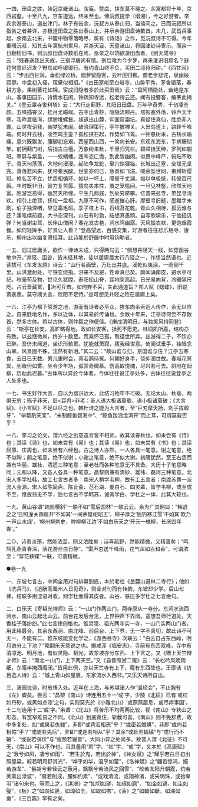 <!-- { "loadSidebar": true } -->
一四、田盘之胜，殆冠京畿诸山。弢庵、赞虞、挟东莫不绳之。余寓都将十年，京西岩壑，十至八九，京东道远，终未至也。傅沅叔提学（增湘），今之好游者。辛亥余游泰山，道出津门，林子有告余，沅叔方从泰山归，当谘问之。已而沅叔所以指告之者甚详，亦极道田盘之胜出泰山上，并示余游田盘诗数首。未几，武昌兵事起，余南去北来，书箧中物零落略尽，属有《诗话》之作，觅沅叔诗不可得。今年重晤沅叔，知其去年寓杭州累月，并游天目、天童诸山，将回津钞诗寄示。而余一日翻检旧书，则沅叔田盘诗数纸在焉，亟录之以饷欲游田盘者。《别天成寺》云：“残春送我出天成，三宿浮屠尚有情。别后难为今夕梦，再来谁识旧题名？庭花何意迟迟发？野鸟如呼缓缓行。有约青山终不负，买田二顷待归耕。”《西甘涧》云：“步出西甘涧，垂松绿过桥。烟萝留隐客，云叶压归樵。僧老余悲诧，泉幽破寂寥。中盘初入径，宿黛似相招。”《由田家峪至白峪寺，山势平秀，茅舍错落，春耕方急，果树著花如锦，宦成归隐者多於此买田焉》云：“盘阿栖隐处，幽绝是东山。春事田园乐，诗情水石闲。钟疏知寺远，松老待云还。闻有投簪客，编茅此掩关。”《登云罩寺舍利塔》云：“大行走蓟野，其阳日田盘。万年孕奇秀，千仞凌苍颜。五峰插霄汉，挂月尤嵫岘。古寺出青杪，隐隐流颊丹。塔影塞外落，铃声天半寒。我昨渡临洵，缥缈堆螺鬟。缘道出山麓，仰面窥霜坛。真疑住真仙，胜绝非人寰。山灵夜诏我，幽梦犹未阑。破晓理策行，亭午披禅关。人出鸟道上，路转千峰端。何时开云栈，凌空鸣玉銮？孤松挟石起，作势如飞鸾。一钟悬树末，古锈长煽斓。意兴既飘发，腰脚初忘艰。西望西山西，一笑向长安。东观东海东，手拂珊瑚竿。前拥蓟门树，后指古白檀。万象纷来赴，千里归凭栏。碧嶂挂天绅，罗列如朝班。翠屏与紫盖，一一蛟螭蟠。连岑恣ㄈ诡，到此皆幽闲。似畏中峰严，俯贴不敢于。青天何荡荡，大地何漫漫。起陆争龙蛇，窜穴惊狸猫。长城出辽塞，垒堞无坚完。落落悲风来，犹带秦民酸。世变亦何已，急景如飞湍。嗟余坠世网，束缚斩缨冠。修名苦不立，忧患相循环。如以一坏土，障彼千丈澜。如以单极统，转彼百尺磐。年时既非旧，智力复苦孱。猿鸟失本性，置之笼槛间。一旦见林壑，欣然天地宽。胜游岂易得，幽赏天所悝。平生几两屐，到处穷跻攀。忆昔来兹寺，弟昆寻清欢。相引上绝顶，抚松一盘桓。九原不可作，感逝摧心肝。摩壁寻旧题，墨黯字未刷。伯子独深喟，早见霜毛班。季子塔上书，石绣苔花乾。青山久相待，孤云谁与还？濡笔续前题，大书恣深刊。山石有时泐，结想真愚顽。自写歌啸乐，宁恤招讥弹？何当谢尘驾，长伴山僧闲？春花发古艳，涧水鸣幽潺。天风振衣袂，更饱烟霞餐。如何轻挥手，好景让人看？”登高望远，百感交集，好游者往往悲乐相寻，康乐、柳州出以幽复肃括耳。此诗能於舒展中时用钩勒者。

一五、旧过居庸关，欲作一律诗未成，只得两句云：“侧想井陉天一线，如穿函谷地中开。”井陉、函谷，皆未经其地，徒以居庸居太行八陉之一，作想当然语也。近读拔可《车发太原》诗云：“山行若面壁，万灶出井底。溪乾似夷涂，一雨倒千里。山洪激射处，寸铁变绕指。洪来不及避，性命真已矣。颇闻诵南皮，避水亭可纪。秋毫苟及物，世论久犹膛。寿阳扼山脊，距地突高起。日光易向背，冷暖隔尺咫。占云晋藏富，冶可互市。如何弃不采，失此通道旨？邦人赋《蟋蟀》，旧说袭表裹。莫守闭关言，险阻不足恃。”益可想见井陉之险在居庸上矣。

一六、江亭为都下常游之地，游而有诗者必至众，挨东向余索近人传作，余无以应之。自来胜地名作，多以近体，以其易於传诵也。余数十年来，江亭诗何尝不存数首，然多古体。若以古体，则仲毅之作便佳。《庚戌清明日，与独笑风持同登》云：“斯亭在长安，高旷略得地。政如长安客，抵死不愿吏。林垌夙所嘉，结构亦有致。以兹惬微尚，终岁十数至。荒乘怀已孤，取径世所弃。兹游得二子，不饮亦已醉。吾侪未闻道，坐识形骸累。犹能就萧寂，祓我经世意。倚阑试垂手，挂眼念山翠。风景固不殊，泫然有新泪。”其二云：“故山谁与归，京国谁与住？江亭五寒食，去日已无数。男儿重时会，真若鹊待冤。何期好身手，侥仰溷世故。春城花冥冥，到眼但如雾。坐令少年场，孤赏奇微慕。伤高取悦魂，尽兴若可去。斜阳在烟柳，历劫此迟暮。”古体所以异於今体者，今体往往说江亭处多，古体往往说登亭之人处多也。

一七、书生好作大言，自以为器识远大，此结习殆牢不可破。无论太山、秋毫，两俱无穷；殇子非天，彭<耳冉>非老；圣人语大极诸莫载，语小极诸莫破；《大言赋》、《小言赋》不足以尽之也。韩杜诗之能为大言者，至“巨刃摩天扬，刺手拔鲸牙”、“举瓢酌天浆”、“未制鲸鱼碧海中”、“鲸鱼跋浪沧溟开”而止耳，可谓莫载否乎？

一八、李习之论文，谓六经之创意造言皆不相师。故其读春秋也，如未尝有《诗》也；其读《诗》也，如未尝有《易》也；其读《易》也，如未尝有《书》也；其读屈原、庄周也，如未尝有六经也。古之诗人亦然，一人各具一笔意。谢之笔意，绝不似陶；颜之笔意，绝不似谢；小谢之笔意，绝不似大谢。初唐犹然，至王右丞而兼有华丽、雄壮、清适三种笔意；至老杜而各种笔意无不具备。大历十子笔意略同；元和以降，又各人各具一种笔意。昌黎则兼有清妙、雄伟、磊珂三种笔意。北宋人多学杜韩，故工七言古者多：南宋人稍学韦柳，故有工五言者；南渡苏黄一派流入金源。宋人如陈简斋、陈止斋、范石湖、姜白石、四灵辈，皆学韦柳，或至或不至，惟放翁无不学，独七言古不学韩苏，诚斋学白、学杜之一体，此其大较也。

一九、黄山谷谓“疏影横斜”一联不如“雪后园林”一联云云。余为广其例曰：“韩退之之‘日照潼关四扇开’不如其‘一间茅屋祀昭王’，柳子厚之‘独钓寒江雪’不如其‘欺乃一声山水绿’，‘柳州柳刺史，种柳柳江边’不如白乐天之‘开元一株柳，长庆四年春’。”

二○、诗贵淡荡，然能浓至，则又浓胜矣；诗喜疏野，然能精微，又精善矣；“鸣鸠乳燕青春深，落花游丝白日静”、“雷声忽送千峰雨，花气浑如百和香”，可谓浓至；“穿花蛱蝶”一联，可谓精微。




●卷一九

一、东坡七言古，中间全用对句排募到底，本於老杜《岳麓山道林二寺行》；他如《洗兵马》、《追酬高蜀州人日见奇》，则全对句而有转韵，东坡却少学。后山七律，结联多用涩语对收，则学杜而得其皮者。山谷、铁压多学杜之七言绝句。

二、白乐天《寄韬光禅师》云：“一山门作两山门，两寺原从一寺分。东涧水流西涧水，南山云起北山云。前台花发后台见，上界钟声下界闻。遥想吾师行道处，天香桂子落纷纷。”此七言律创格也。惟灵隐、韬光两寺实一寺，一山门实两山门者，用此格最合。其余东西涧、南北峰、前后台、上下界，无一字不真切，故此诗不可无一，不能有二。惟东坡能变化学之，《游西菩寺》次联云：“白云自占东西岭，明月谁分上下池？”略翻乐天意说之也。据咸淳《临安志》，寺前有东西双峰，寺中有清凉池、明月池，有似灵隐、韬光，故东坡亦分东西、上下言之。又《赠上天竺辩才师》云：“南北一山门，上下两天竺。”又《自普照游二庵》云：“长松吟风晚雨细，东庵半掩西庵闭。”皆用此例，亦以天竺寺有上下，庵有东西故也。王摩诘《访吕逸人诗》云：“城上青山如屋裹，东家流水入西邻。”又乐天诗所自出。

三、涛园说诗，时有悟入处。近年在上海，与苏堪诸人作“温经会”，不止胸有《左》癖矣。尝云：“昌黎《南山》诗连用五十一‘或’字，少陵《北征》已有‘或红如丹砂，或黑如点漆’之句，实则莫先於《小雅北山》‘或燕燕居息，或尽瘁事国’，十二句连用十二‘或’字。”余谓：《北山》将苦乐不均两两比较，视《南山》专状山之形态，有宽窄难易之不同。《北山》到底竟住，斩截可喜。《南山》则不免辞费，故中多复处，如“或戾若仇雠”，非即“或背若相恶”乎？“或密若婚媾”，非即“或向若相佑”乎？“或随若先后”，非即“或连若相从”乎？其余“或赴若辐辏”与“或行而不辍”、“或妥若弭伏”与“或颓若寝兽”，大同小异之处尚多。故昔人谓《北征》不可无，《南山》可以不作也。且其叠用“若”字、“如”字、“或”字，又本於《高唐赋》之“湫兮如风，凄兮如雨”、“若生於鬼，若出於神”，《神女赋》之“耀乎若白日初出照屋梁，皎若明月舒其光”、“哗乎如华，温乎如莹”，《洛神赋》之“翩若惊鸿，婉若游龙”、“髻胡兮若轻云之蔽月，飘飘兮若流风之回雪”、“皎若太阳升朝霞，灼若芙蕖出渌波”、“肩若削成，腰如约素”、“或戏清流，或翔神渚，或采明珠，或拾翠羽”诸句来也。等而上之，《淇澳》之“如切如磋，如琢如磨”、“如金如锡，如圭如璧”，《板》之“如埙如篪，如璋如圭，如取如携”，《荡》之“如蜩如螗，如沸如羹”，《三百篇》早有之矣。

